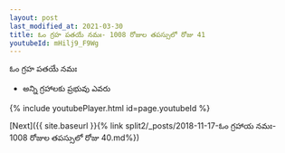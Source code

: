 ```yaml
---
layout: post
last_modified_at: 2021-03-30
title: ఓం గ్రహ పతయే నమః- 1008 రోజుల తపస్సులో రోజు 41
youtubeId: mHilj9_F9Wg
---
```

 
 
 ఓం గ్రహ పతయే నమః  
 
 -  అన్ని గ్రహాలకు ప్రభువు ఎవరు 
 
  
 
  
 
 
 
 
 
 


{% include youtubePlayer.html id=page.youtubeId %}
 
[Next]({{ site.baseurl }}{% link  split2/_posts/2018-11-17-ఓం గ్రహాయ నమః- 1008 రోజుల తపస్సులో రోజు 40.md%})
 
